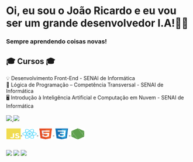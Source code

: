 # Oi, eu sou o João Ricardo e eu vou ser um grande desenvolvedor I.A!🧑‍💻

### Sempre aprendendo coisas novas!
<div>
  <h2>🎓 Cursos 🎓</h2>
 💡  Desenvolvimento Front-End - SENAI de Informática <br>
 🚀  Lógica de Programação – Competência Transversal - SENAI de Informática <br>
 🖥️  Introdução à Inteligência Artificial e Computação em Nuvem - SENAI de Informática <br>
</div>

<br>

<div>
  <a href="https://github.com/JoaoRicardo-Git">
  <img height="180em" src="https://github-readme-stats.vercel.app/api?username=JoaoRicardo-Git&show_icons=true&theme=dark&include_all_commits=true&count_private=true"/>
  <img height="180em" src="https://github-readme-stats.vercel.app/api/top-langs/?username=JoaoRicardo-Git&layout=compact&langs_count=7&theme=dark"/>
</div>
    
<div style="display: inline_block"><br>
  <img align="center" alt="João-Js" height="30" width="40" src="https://raw.githubusercontent.com/devicons/devicon/master/icons/javascript/javascript-plain.svg">
  <img align="center" alt="João-React" height="30" width="40" src="https://raw.githubusercontent.com/devicons/devicon/master/icons/react/react-original.svg">
  <img align="center" alt="João-HTML" height="30" width="40" src="https://raw.githubusercontent.com/devicons/devicon/master/icons/html5/html5-original.svg">
  <img align="center" alt="João-CSS" height="30" width="40" src="https://raw.githubusercontent.com/devicons/devicon/master/icons/css3/css3-original.svg">
  <img align="center" alt="João-Less" height="30" width="40" src="https://raw.githubusercontent.com/devicons/devicon/master/icons/nodejs/nodejs-plain.svg">
  
  ##
 
<div> 
  
  <a href = "mailto:joaoricardo1127@gmail.com"><img src="https://img.shields.io/badge/-Gmail-%23333?style=for-the-badge&logo=gmail&logoColor=white" target="_blank"></a>
  <a href="https://www.linkedin.com/in/jo%C3%A3o-ricardo-mc/" target="_blank"><img src="https://img.shields.io/badge/-LinkedIn-%230077B5?style=for-the-badge&logo=linkedin&logoColor=white" target="_blank"></a>
  <a href="https://www.instagram.com/joao_devfront/" target="_blank"><img src="https://img.shields.io/badge/Instagram-E4405F?style=for-the-badge&logo=instagram&logoColor=white"/></a>

</div>
